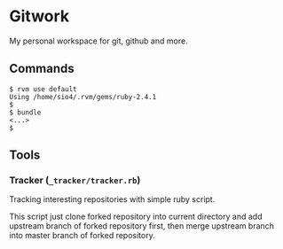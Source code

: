 # Gitwork

My personal workspace for git, github and more.

## Commands

```console
$ rvm use default
Using /home/sio4/.rvm/gems/ruby-2.4.1
$ 
$ bundle
<...>
$ 
```

## Tools

### Tracker (`_tracker/tracker.rb`)

Tracking interesting repositories with simple ruby script.

This script just clone forked repository into current directory and add
upstream branch of forked repository first, then merge upstream branch
into master branch of forked repository.


